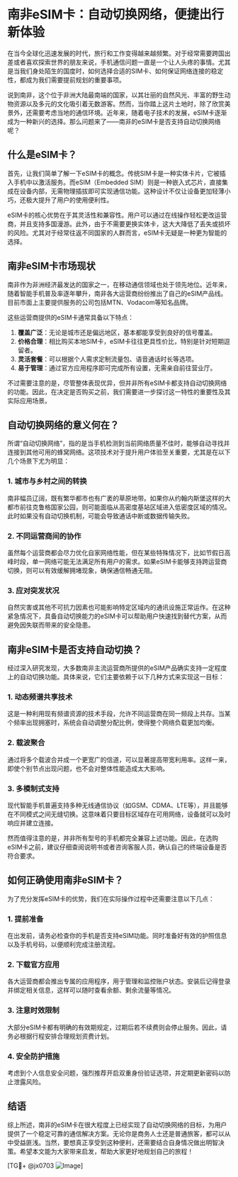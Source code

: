 # 南非eSIM卡：自动切换网络，便捷出行新体验

在当今全球化迅速发展的时代，旅行和工作变得越来越频繁。对于经常需要跨国出差或者喜欢探索世界的朋友来说，手机通信问题一直是一个让人头疼的事情。尤其是当我们身处陌生的国度时，如何选择合适的SIM卡、如何保证网络连接的稳定性，都成为我们需要提前规划的重要事项。

说到南非，这个位于非洲大陆最南端的国家，以其壮丽的自然风光、丰富的野生动物资源以及多元的文化吸引着无数游客。然而，当你踏上这片土地时，除了欣赏美景外，还需要考虑当地的通信环境。近年来，随着电子技术的发展，eSIM卡逐渐成为一种新兴的选择。那么问题来了——南非的eSIM卡是否支持自动切换网络呢？

## 什么是eSIM卡？

首先，让我们简单了解一下eSIM卡的概念。传统SIM卡是一种实体卡片，它被插入手机中以激活服务。而eSIM（Embedded SIM）则是一种嵌入式芯片，直接集成在设备内部，无需物理插拔即可实现通信功能。这种设计不仅让设备更加轻薄小巧，还极大提升了用户的使用便利性。

eSIM卡的核心优势在于其灵活性和兼容性。用户可以通过在线操作轻松更改运营商，并且支持多国漫游。此外，由于不需要更换实体卡，这大大降低了丢失或损坏的风险。尤其对于经常往返不同国家的人群而言，eSIM卡无疑是一种更为智能的选择。

## 南非eSIM卡市场现状

南非作为非洲经济最发达的国家之一，在移动通信领域也处于领先地位。近年来，随着智能手机普及率逐年攀升，南非各大运营商纷纷推出了自己的eSIM产品线。目前市面上主要提供服务的公司包括MTN、Vodacom等知名品牌。

这些运营商提供的eSIM卡通常具备以下特点：

1. **覆盖广泛**：无论是城市还是偏远地区，基本都能享受到良好的信号覆盖。
2. **价格合理**：相比购买本地SIM卡，eSIM卡往往更具性价比，特别是针对短期逗留者。
3. **灵活套餐**：可以根据个人需求定制流量包、语音通话时长等选项。
4. **易于管理**：通过官方应用程序即可完成所有设置，无需亲自前往营业厅。

不过需要注意的是，尽管整体表现优异，但并非所有eSIM卡都支持自动切换网络的功能。因此，在决定是否购买之前，我们需要进一步探讨这一特性的重要性及其实际应用场景。

## 自动切换网络的意义何在？

所谓“自动切换网络”，指的是当手机检测到当前网络质量不佳时，能够自动寻找并连接到其他可用的蜂窝网络。这项技术对于提升用户体验至关重要，尤其是在以下几个场景下尤为明显：

### 1. 城市与乡村之间的转换
南非幅员辽阔，既有繁华都市也有广袤的草原地带。如果你从约翰内斯堡这样的大都市前往克鲁格国家公园，则可能面临从高密度基站区域进入低密度区域的情况。此时如果没有自动切换机制，可能会导致通话中断或数据传输失败。

### 2. 不同运营商间的协作
虽然每个运营商都会尽力优化自家网络性能，但在某些特殊情况下，比如节假日高峰时段，单一网络可能无法满足所有用户的需求。如果eSIM卡能够支持跨运营商切换，则可以有效缓解拥堵现象，确保通信畅通无阻。

### 3. 应对突发状况
自然灾害或其他不可抗力因素也可能影响特定区域内的通讯设施正常运作。在这种紧急情况下，具备自动切换能力的eSIM卡可以帮助用户快速找到替代方案，从而避免因失联而带来的安全隐患。

## 南非eSIM卡是否支持自动切换？

经过深入研究发现，大多数南非主流运营商所提供的eSIM产品确实支持一定程度上的自动切换功能。具体来说，它们主要依赖于以下几种方式来实现这一目标：

### 1. 动态频谱共享技术
这是一种利用现有频谱资源的技术手段，允许不同运营商在同一频段上共存。当某个频率出现拥塞时，系统会自动调整分配比例，使得整个网络负载更加均衡。

### 2. 载波聚合
通过将多个载波合并成一个更宽广的信道，可以显著提高带宽利用率。这样一来，即使个别节点出现问题，也不会对整体性能造成太大影响。

### 3. 多模制式支持
现代智能手机普遍支持多种无线通信协议（如GSM、CDMA、LTE等），并且能够在不同模式之间无缝切换。这意味着只要目标区域存在可用网络，设备就可以及时响应并建立连接。

然而值得注意的是，并非所有型号的手机都完全兼容上述功能。因此，在选购eSIM卡之前，建议仔细查阅说明书或者咨询客服人员，确认自己的终端设备是否符合要求。

## 如何正确使用南非eSIM卡？

为了充分发挥eSIM卡的优势，我们在实际操作过程中还需要注意以下几点：

### 1. 提前准备
在出发前，请务必检查你的手机是否支持eSIM功能。同时准备好有效的护照信息以及手机号码，以便顺利完成注册流程。

### 2. 下载官方应用
各大运营商都会推出专属的应用程序，用于管理和监控账户状态。安装后记得登录并绑定相关信息，这样可以随时查看余额、剩余流量等情况。

### 3. 注意时效限制
大部分eSIM卡都有明确的有效期规定，过期后若不续费则会停止服务。因此，请务必根据行程安排合理规划资费计划。

### 4. 安全防护措施
考虑到个人信息安全问题，强烈推荐开启双重身份验证选项，并定期更新密码以防止泄露风险。

## 结语

综上所述，南非的eSIM卡在很大程度上已经实现了自动切换网络的目标，为用户提供了一个稳定可靠的通信解决方案。无论你是商务人士还是普通旅客，都可以从中受益匪浅。当然，要想真正享受到这种便利，还需要结合自身情况做出明智决策。希望本文能为大家带来启发，帮助大家更好地规划自己的旅程！

[TG💪+ @jx0703 ![Image](https://github.com/user-attachments/assets/dbca1d08-cadb-493c-b0ec-ad6f7a83f270)]